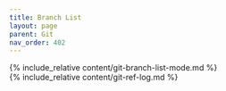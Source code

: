 ```yaml
---
title: Branch List
layout: page
parent: Git
nav_order: 402
---
```

{% include_relative content/git-branch-list-mode.md %}  
{% include_relative content/git-ref-log.md %}
